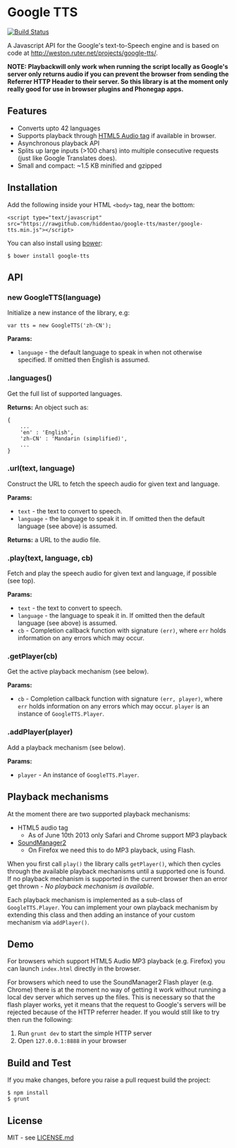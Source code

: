 # Google TTS

[![Build Status](https://secure.travis-ci.org/hiddentao/google-tts.png?branch=master)](http://travis-ci.org/hiddentao/google-tts)

A Javascript API for the Google's text-to-Speech engine and is based on code at http://weston.ruter.net/projects/google-tts/.

**NOTE: Playbackwill only work when running the script locally as Google's server only
returns audio if you can prevent the browser from sending the Referrer HTTP Header to their server. So this library is
at the moment only really good for use in browser plugins and Phonegap apps.**

## Features

* Converts upto 42 languages
* Supports playback through [HTML5 Audio tag](https://developer.mozilla.org/En/HTML/Element/Audio) if available in browser.
* Asynchronous playback API
* Splits up large inputs (>100 chars) into multiple consecutive requests (just like Google Translates does).
* Small and compact: ~1.5 KB minified and gzipped

## Installation

Add the following inside your HTML `<body>` tag, near the bottom:

    <script type="text/javascript" src="https://rawgithub.com/hiddentao/google-tts/master/google-tts.min.js"></script>

You can also install using [bower](https://github.com/bower/bower):

    $ bower install google-tts

## API

### new GoogleTTS(language)

Initialize a new instance of the library, e.g:

    var tts = new GoogleTTS('zh-CN');

**Params:**

  * `language` - the default language to speak in when not otherwise specified. If omitted then English is assumed.


### .languages()

Get the full list of supported languages.

**Returns:** An object such as:

    {
        ...
        'en' : 'English',
        'zh-CN' : 'Mandarin (simplified)',
        ...
    }

### .url(text, language)

Construct the URL to fetch the speech audio for given text and language.

**Params:**

  * `text` - the text to convert to speech.
  * `language` - the language to speak it in. If omitted then the default language (see above) is assumed.

**Returns:** a URL to the audio file.

### .play(text, language, cb)

Fetch and play the speech audio for given text and language, if possible (see top).

**Params:**

  * `text` - the text to convert to speech.
  * `language` - the language to speak it in. If omitted then the default language (see above) is assumed.
  * `cb` - Completion callback function with signature `(err)`, where `err` holds information on any errors which may occur.


### .getPlayer(cb)

Get the active playback mechanism (see below).

**Params:**

  * `cb` - Completion callback function with signature `(err, player)`, where `err` holds information on any errors which may occur. `player` is an instance of `GoogleTTS.Player`.


### .addPlayer(player)

Add a playback mechanism (see below).

**Params:**

  * `player` - An instance of `GoogleTTS.Player`.


## Playback mechanisms

At the moment there are two supported playback mechanisms:

  * HTML5 audio tag
    * As of June 10th 2013 only Safari and Chrome support MP3 playback
  * [SoundManager2](http://www.schillmania.com/projects/soundmanager2/)
    * On Firefox we need this to do MP3 playback, using Flash.

When you first call `play()` the library calls `getPlayer()`, which then cycles through the available playback
mechanisms until a supported one is found. If no playback mechanism is supported in the current browser then an error
get thrown - *No playback mechanism is available*.

Each playback mechanism is implemented as a sub-class of `GoogleTTS.Player`. You can implement your own playback
mechanism by extending this class and then adding an instance of your custom mechanism via `addPlayer()`.


## Demo

For browsers which support HTML5 Audio MP3 playback (e.g. Firefox) you can launch `index.html` directly in the browser.

For browsers which need to use the SoundManager2 Flash player (e.g. Chrome) there is at the moment no way of getting it work without running a local dev server which serves up the files. This is necessary so that the flash player works, yet it means that the request to Google's servers will be rejected because of the HTTP referrer header. If you would still like to try then run the following:

1. Run `grunt dev` to start the simple HTTP server
2. Open `127.0.0.1:8888` in your browser


## Build and Test

If you make changes, before you raise a pull request build the project:

    $ npm install
    $ grunt

## License

MIT - see [LICENSE.md](https://github.com/hiddentao/google-tts/blob/master/LICENSE.md)
